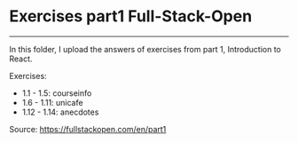 # Exercises part1 Full-Stack-Open

---

In this folder, I upload the answers of exercises from part 1, Introduction to React.

Exercises:

* 1.1 - 1.5: courseinfo
* 1.6 - 1.11: unicafe
* 1.12 - 1.14: anecdotes

Source: https://fullstackopen.com/en/part1